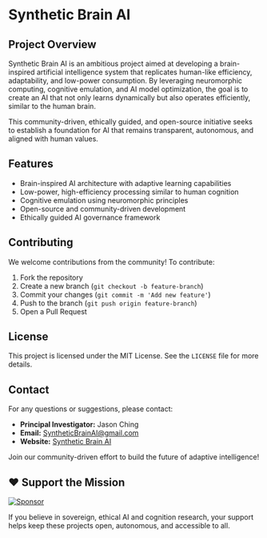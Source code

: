 # Synthetic Brain AI

## Project Overview

Synthetic Brain AI is an ambitious project aimed at developing a brain-inspired artificial intelligence system that replicates human-like efficiency, adaptability, and low-power consumption. By leveraging neuromorphic computing, cognitive emulation, and AI model optimization, the goal is to create an AI that not only learns dynamically but also operates efficiently, similar to the human brain.

This community-driven, ethically guided, and open-source initiative seeks to establish a foundation for AI that remains transparent, autonomous, and aligned with human values.

## Features

* Brain-inspired AI architecture with adaptive learning capabilities
* Low-power, high-efficiency processing similar to human cognition
* Cognitive emulation using neuromorphic principles
* Open-source and community-driven development
* Ethically guided AI governance framework


## Contributing

We welcome contributions from the community! To contribute:

1. Fork the repository
2. Create a new branch (`git checkout -b feature-branch`)
3. Commit your changes (`git commit -m 'Add new feature'`)
4. Push to the branch (`git push origin feature-branch`)
5. Open a Pull Request

## License

This project is licensed under the MIT License. See the `LICENSE` file for more details.

## Contact

For any questions or suggestions, please contact:

* **Principal Investigator:** Jason Ching
* **Email:** [SyntheticBrainAI@gmail.com](mailto:SyntheticBrainAI@gmail.com)
* **Website:** [Synthetic Brain AI](https://jching83.github.io/synthetic-brain-ai/)

Join our community-driven effort to build the future of adaptive intelligence!

## ❤️ Support the Mission

[![Sponsor](https://img.shields.io/badge/Sponsor%20My%20Research-❤️-red?style=for-the-badge)](https://github.com/sponsors/Jching83)

If you believe in sovereign, ethical AI and cognition research, your support helps keep these projects open, autonomous, and accessible to all.
